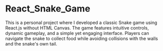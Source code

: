 # React_Snake_Game

This is a personal project where I developed a classic Snake game using React.js without HTML Canvas. The game features intuitive controls, dynamic gameplay, and a simple yet engaging interface. Players can navigate the snake to collect food while avoiding collisions with the walls and the snake's own tail.

